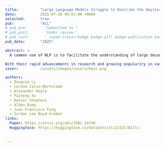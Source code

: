 ```yaml
---
title:          "Large Language Models Struggle to Describe the Haystack without Human Help: A Social Science-Inspired Evaluation of Large Research Language Models"
date:           2025-07-26 00:01:00 +0800
selected:       true
pub:            "ACL"
# pub_pre:        "Submitted to "
# pub_post:       'Under review.'
# pub_last:       ' <span class="badge badge-pill badge-publication badge-success">Oral</span>'
pub_date:       "2025"

abstract: >-
  A common use of NLP is to facilitate the understanding of large document collections, with models based on Large Language Models (LLMs) replacing probabilistic topic models. Yet the effectiveness of LLM-based approaches in real-world applications remains under explored. This study measures the knowledge users acquire with topic models—including traditional, unsupervised and supervised LLM- based approaches—on two datasets. While LLM-based methods generate more human- readable topics and show higher average win probabilities than traditional models for data exploration, they produce overly generic topics for domain-specific datasets that do not easily allow users to learn much about the documents. Adding human supervision to LLM-based topic models improves data exploration by addressing hallucination and genericity but requires more human efforts. In contrast, traditional models like Latent Dirichlet Allocation (LDA) remain effective for exploration but are less user-friendly. This paper provides best practices—there is no one right model, the choice of models is situation-specific—and suggests potential improvements for scalable LLM- based topic models.

With their rapid advancements in research and growing popularity in various applications, we provide a comprehensive survey of VLMs. Specifically, we provide a systematic overview of VLMs in the following aspects:
cover:          /assets/images/covers/bass.png

authors:
  - Zongxia Li
  - Lorena Calvo-Bartolomé
  - Alexander Hoyle
  - Paiheng Xu
  - Daniel Stephens
  - Alden Dima
  - Juan Francisco Fung
  - Jordan Lee Boyd-Graber
links:
  Paper: https://arxiv.org/abs/2502.14748
  Huggingface: https://huggingface.co/datasets/zli12321/Bills
  
  
---
```

